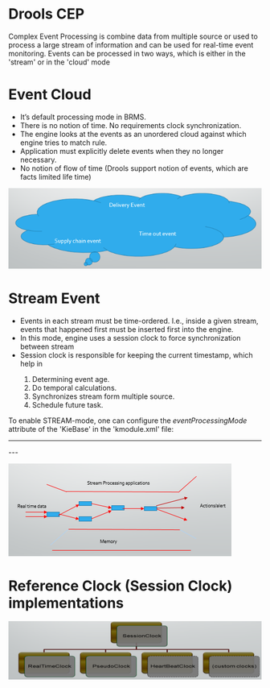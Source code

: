 # Drools CEP

Complex Event Processing is combine data from multiple source or used to process a large stream of information and can be used for real-time event monitoring. Events can be processed in two ways, which is either in the 'stream' or in the 'cloud' mode

# Event Cloud 
<ul>
<li>It’s default processing mode in BRMS.</li>
   <li>There is no notion of time. No requirements clock synchronization.</li>
<li>The engine looks at the events as an unordered cloud against which engine tries to match rule.</li>
<li>Application must explicitly delete events when they no longer necessary.</li>
<li>No notion of flow of time (Drools support notion of events, which are facts limited life time)</li>
</ul>

![Cloud Event](https://github.com/rameshpk/drools_cep/blob/master/image/Event.png)

# Stream Event
<ul>
<li>Events in each stream must be time-ordered. I.e., inside a given stream, events that happened first must be inserted first into the engine.</li>
<li>In this mode, engine uses a session clock to force synchronization between stream</li>
<li>Session clock is responsible for keeping the current timestamp, which help in </li>
   <ol> <li>Determining event age.</li>
    <li>Do temporal calculations.</li>
    <li>Synchronizes stream form multiple source.</li>
    <li>Schedule future task.</li></ol>
</ul>

To enable STREAM-mode, one can configure the _eventProcessingMode_ attribute of the 'KieBase' in the 'kmodule.xml' file:

---
<?xml version="1.0" encoding="UTF-8"?>
<kmodule xmlns="http://jboss.org/kie/6.0.0/kmodule">
    <kbase name="rules" equalsBehavior="equality" eventProcessingMode="stream" packages="rules">
        <ksession name="cepConfigKsessionPseudoClock" clockType="pseudo"/>
        <ksession name="cepConfigKsessionRealtimeClock" clockType="realtime"/>
    </kbase>
</kmodule>
---


![Stream Event](https://github.com/rameshpk/drools_cep/blob/master/image/Stream.png)

# Reference Clock (Session Clock) implementations

![Clock](https://github.com/rameshpk/drools_cep/blob/master/image/Clock.png)
